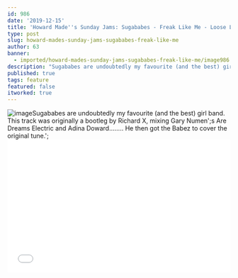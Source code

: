 ```yaml
---
id: 986
date: '2019-12-15'
title: 'Howard Made''s Sunday Jams: Sugababes - Freak Like Me - Loose Lips'
type: post
slug: howard-mades-sunday-jams-sugababes-freak-like-me
author: 63
banner:
  - imported/howard-mades-sunday-jams-sugababes-freak-like-me/image986.jpeg
description: "Sugababes are undoubtedly my favourite (and the best) girl band. This track was originally a bootleg by Richard X, mixing Gary Numen's Are Dreams Electric and Adina Doward…….. He then got the Babez to cover the original tune.\_ [...]Read More..."
published: true
tags: feature
featured: false
itworked: true
---
```

![image](../imported/howard-mades-sunday-jams-sugababes-freak-like-me/image986.jpeg)Sugababes are undoubtedly my favourite (and the best) girl band. This track was originally a bootleg by Richard X, mixing Gary Numen';s Are Dreams Electric and Adina Doward…….. He then got the Babez to cover the original tune.';<iframe width='100%' height='300' scrolling='no' frameborder='no' allow='autoplay' src='//www.youtube.com/embed/dSAGsiVSoeE?wmode=opaque'></iframe>